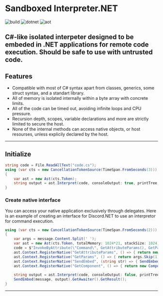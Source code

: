 # Sandboxed Interpreter.NET
![build](https://img.shields.io/badge/build-passing-brightgreen) ![dotnet](https://img.shields.io/badge/.NET-8.0-blue) ![aot](https://img.shields.io/badge/nativeAOT-compatible-brightgreen)

C#-like isolated interpeter designed to be embeded in .NET applications for remote code execution.
Should be safe to use with untrusted code.
---

## Features

- Compatible with most of C# syntax apart from classes, generics, some struct syntax, and a standart library.
- All of memory is isolated internally within a byte array with concrete limits.
- All of the code can be timed out, avoiding infinite loops and CPU pressure.
- Recursion depth, scopes, variable declarations and more are strictly limited to secure the host.
- None of the internal methods can access native objects, or host resourses, unless explicily declared by the host.

---

## Initialize

```cs
string code = File.ReadAllText("code.cs");
using (var cts = new CancellationTokenSource(TimeSpan.FromSeconds(3)))
{
	var ast = new Ast(cts.Token);
	string output = ast.Interpret(code, consoleOutput: true, printTree: false, printMemory: false);
}
```

### Create native interface
You can access your native application exclusively through delegates.
Here is an example of creating an interface for Discord.NET to use an interpretor for command execution.
```cs
using (var cts = new CancellationTokenSource(TimeSpan.FromSeconds(2)))
{
    var args = message.Content.Split(' ');
    var ast = new Ast(cts.Token, totalMemory: 1024*21, stackSize: 1024); //in bytes
    code = $"InvokeByAttribute(\"Command\", GetAttributeParams(), GetParams());\nreturn;\n" + code;
    ast.Context.RegisterNative("GetAttributeParams", () => { return new string[] { args[0].Replace(prefix, "") }; });
    ast.Context.RegisterNative("GetParams", () => { return args.Skip(1).Select(x => (object)x).ToArray(); });
    ast.Context.RegisterNative("SendEmbed", (string str) => { SendEmbed(message, (str)).GetAwaiter().GetResult(); } );
    ast.Context.RegisterNative("GetComponent", () => { return new ComponentBuilder(); } );
    
    string output = ast.Interpret(code, consoleOutput: false, printTree: false);
    SendEmbed(message, output).GetAwaiter().GetResult();
}
```
---